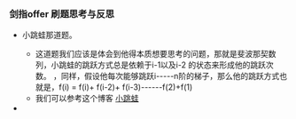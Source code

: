 ### 剑指offer 刷题思考与反思
- 小跳蛙那道题。
    - 这道题我们应该是体会到他得本质想要思考的问题，那就是斐波那契数列，小跳蛙的跳跃方式总是依赖于i-1以及i-2 的状态来形成他的跳跃次数。
    ，同样，假设他每次能够跳跃i-----n阶的梯子，那么他的跳跃方式也就是，f(i) = f(i)+ f(i-2)+ f(i-3)------f(2)+f(1)
    - 我们可以参考这个博客 [小跳蛙](https://www.cnblogs.com/Syiren/p/8682855.html)

-